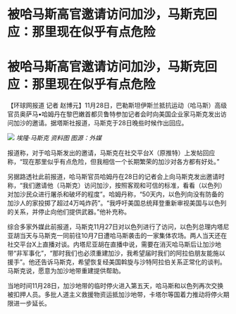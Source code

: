 # 被哈马斯高官邀请访问加沙，马斯克回应：那里现在似乎有点危险

# 被哈马斯高官邀请访问加沙，马斯克回应：那里现在似乎有点危险

【环球网报道 记者
赵博元】11月28日，巴勒斯坦伊斯兰抵抗运动（哈马斯）高级官员奥萨马•哈姆丹在黎巴嫩首都贝鲁特参加记者会时向美国企业家马斯克发出访问加沙的邀请。据塔斯社报道，马斯克于28日晚些时候作出回应。

![](https://inews.gtimg.com/om_bt/OEBGSnAQgXuikKWq8h_nj47WMmy65fT0-N_YCYvJKv8vgAA/1000)
_埃隆·马斯克 资料图 图源：外媒_

报道称，对于哈马斯发出的邀请，马斯克在社交平台X（原推特）上发帖回应称，“现在那里似乎有点危险，但我相信一个长期繁荣的加沙对各方都有好处。”

另据路透社此前报道，哈马斯官员哈姆丹在28日的记者会上向马斯克发出邀请时称，“我们邀请他（马斯克）访问加沙，按照客观和可信的标准，看看（以色列）对加沙民众进行屠杀和破坏的程度”。哈姆丹称，“50天内，以色列向没有防备的加沙人的家投掷了超过4万吨炸药”。“我呼吁美国总统拜登重新审视美国与以色列的关系，并停止向他们提供武器。”他补充称。

综合多家外媒此前报道，马斯克11月27日对以色列进行了访问，以色列总理内塔尼亚胡当天与马斯克一同前往10月7日遭哈马斯袭击的一家集体农场。两人当天还在社交平台X上直播对谈。内塔尼亚胡在直播中说，需要在消灭哈马斯后让加沙地带“非军事化”，“那时我们也必须重建加沙，我希望届时我们的阿拉伯朋友能施以援手”。他还告诉马斯克，希望恢复经美国斡旋与沙特阿拉伯关系正常化的谈判。马斯克说，愿意为加沙地带重建提供帮助。

当地时间11月28日，加沙地带的临时停火进入第五天，哈马斯和以色列再次交换被扣押人员。多批人道主义救援物资运抵加沙地带，卡塔尔等国着力推动将停火期限进一步延长。

